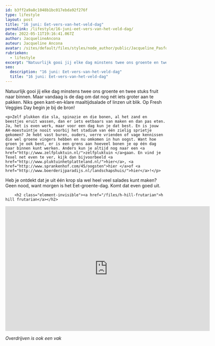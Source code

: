 ```yaml
---
id: b3ff2a9a8c1048b1bc017ebda92f276f
type: lifestyle
layout: post
title: "16 juni: Eet-vers-van-het-veld-dag"
permalink: /lifestyle/16-juni-eet-vers-van-het-veld-dag/
date: 2022-05-11T19:16:41.067Z
author: JacquelineAncona
auteur: Jacqueline Ancona
avatar: /sites/default/files/styles/node_author/public/Jacqueline_Pasfoto.jpg?itok=RPZ_0CZG
rubrieken:
  - lifestyle
excerpt: "Natuurlijk gooi jij elke dag minstens twee ons groente en twee stuks fruit naar binnen. Maar vandaag is de dag om dat nog nét iets groter aan te pakken. Niks geen kant-en-klare maaltijdsalade of linzen uit blik. Op Fresh Veggies Day begin je bij de bron!  "
seo:
  description: "16 juni: Eet-vers-van-het-veld-dag"
  title: "16 juni: Eet-vers-van-het-veld-dag"
---
```

Natuurlijk gooi jij elke dag minstens twee ons groente en twee stuks fruit naar binnen. Maar vandaag is de dag om dat nog nét iets groter aan te pakken. Niks geen kant-en-klare maaltijdsalade of linzen uit blik. Op Fresh Veggies Day begin je bij de bron!  

    <p>Zelf plukken die sla, spinazie en die bonen, al het zand en beestjes eruit wassen, dan er iets eetbaars van maken en dan pas eten. Ja, het is even werk, maar voor een dag kun je dat best. En is jouw AH-moestuintje nooit voorbij het stadium van één zielig sprietje gekomen? Je hebt vast buren, ouders, verre vrienden of vage kennissen die wel groene vingers hebben en nu omkomen in hun oogst. Want hoe groen je ook bent, er is een grens aan hoeveel bonen je op één dag naar binnen kunt werken. Anders kun je altijd nog naar een <a href="http://www.zelfpluktuin.nl/">zelfpluktuin </a>gaan. En vind je Texel net even te ver, kijk dan bijvoorbeeld <a href="http://www.pluktuinhetplatteland.nl/">hier</a>, <a href="http://www.sprankenhof.com/45/oogsten">hier </a>of <a href="http://www.boerderijparadijs.nl/landschapshuis/">hier</a>!</p>
<p>Heb je ontdekt dat je uit één krop sla wel heel veel salades kunt maken? Geen nood, want morgen is het Eet-groente-dag. Komt dat even goed uit.</p>
<p><div class="media media-element-container media-default"><div id="file-4149" class="file file-video file-video-youtube">

        <h2 class="element-invisible"><a href="/files/h-hill-frutarian">h hill frutarian</a></h2>
    
  
  <div class="content">
    <div class="media-youtube-video media-element file-default media-youtube-1">
  <iframe class="media-youtube-player" width="640" height="390" title="h hill frutarian" src="https://www.youtube.com/embed/vXIdcA6mlV4?wmode=opaque&controls=" name="h hill frutarian" frameborder="0" allowfullscreen="">Video van h hill frutarian</iframe>
</div>
  </div>

  
</div>
</div>
<p><em>Overdrijven is ook een vak</em></p>  
